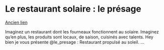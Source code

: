# Le restaurant solaire : le présage
[Ancien lien](https://citoyenentransition.fr/2022/05/21/le-restaurant-solaire-le-presage/)

Imaginez un restaurant dont les fourneaux fonctionnent au solaire.
Imaginez qu’en plus, les produits sont locaux, de saison, cuisinés avec talents. Hey bien je vous présente 
@le_presage : Restaurant propulsé au soleil.
...
